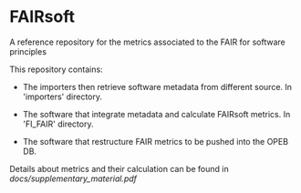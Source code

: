 # FAIRsoft

A reference repository for the metrics associated to the FAIR for software principles

This repository contains:
* The importers then retrieve software metadata from different source. In 'importers' directory.

* The software that integrate metadata and calculate FAIRsoft metrics. In 'FI_FAIR' directory.

* The software that restructure FAIR metrics to be pushed into the OPEB DB.

Details about metrics and their calculation can be found in *docs/supplementary_material.pdf*
